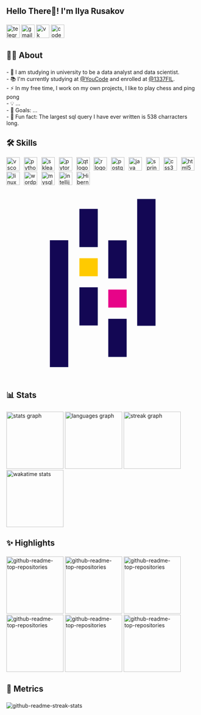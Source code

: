
###

<div align="left">
<h2>Hello There👋! I'm Ilya Rusakov</h2>
</div>

###

<div align="left">
  <a href="https://t.me/ilyarav"><img src="https://img.shields.io/static/v1?message=Telegram&logo=telegram&label=&color=1DA1F2&logoColor=white&labelColor=&style=for-the-badge" height="35" alt="telegram logo"  /></a>
  <a href="mailto:ilya.rusakov222@gmail.com"><img src="https://img.shields.io/static/v1?message=Gmail&logo=gmail&label=&color=D14836&logoColor=white&labelColor=&style=for-the-badge" height="35" alt="gmail logo"  /></a>
  <a href="https://vk.com/id257606113"><img src="https://img.shields.io/static/v1?message=VK&logo=vk&label=&color=1877F2&logoColor=white&labelColor=&style=for-the-badge" height="35" alt="vk logo"  /></a>
  <a href="https://www.codewars.com/users/Aberil"><img src="https://img.shields.io/badge/Codewars-000000?style=for-the-badge&logo=Codewars&logoColor=#d16c06" height="35" alt="codewars logo"  /></a>
</div>

## 👨‍💻 About

###

<p align="left">- 🔭 I am studying in university to be a data analyst and data scientist.<br>- 📚 I'm currently studying at <a href="https://twitter.com/youcode18">@YouCode</a> and enrolled at <a href="https://twitter.com/1337FIL">@1337FIL</a>.<br>- ⚡ In my free time, I work on my own projects, I like to play chess and ping pong <br>- 💡 ...<br>- 🎯 Goals: ... <br>- 🎲 Fun fact: The largest sql query I have ever written is 538 charracters long.</p>

###

## 🛠️ Skills

<div align="left">
  <img src="https://skillicons.dev/icons?i=vscode" height="35" alt="vscode logo"  />
  <img width="3" />
  <img src="https://skillicons.dev/icons?i=py" height="35" alt="python logo"  />
  <img width="3" />
  <img src="https://skillicons.dev/icons?i=sklearn" height="35" alt="sklearn logo"  />
  <img width="3" />
  <img src="https://skillicons.dev/icons?i=pytorch" height="35" alt="pytorch logo"  />
  <img width="3" />
  <img src="https://skillicons.dev/icons?i=qt" height="35" alt="qt logo"  />
  <img width="3" />
  <img src="https://skillicons.dev/icons?i=r" height="35" alt="r logo"  />
  <img width="3" />
  <img src="https://skillicons.dev/icons?i=postgres" height="35" alt="postgres logo"  />
  <img width="3" />
  <img src="https://skillicons.dev/icons?i=java" height="35" alt="java logo"  />
  <img width="3" />
  <img src="https://skillicons.dev/icons?i=spring" height="35" alt="spring logo"  />
  <img width="3" />
  <img src="https://skillicons.dev/icons?i=css" height="35" alt="css3 logo"  />
  <img width="3" />
  <img src="https://skillicons.dev/icons?i=html" height="35" alt="html5 logo"  />
  <img width="3" />
  <img src="https://img.shields.io/badge/Linux-FCC624?style=for-the-badge&logo=linux&logoColor=black" height="35" alt="linux logo"  />
  <img width="3" />
  <img src="https://img.shields.io/badge/Wordpress-21759B?style=for-the-badge&logo=wordpress&logoColor=white" height="35" alt="wordpress logo"  />
  <img width="3" />
  <img src="https://skillicons.dev/icons?i=mysql" height="35" alt="mysql logo"  />
  <img width="3" />
  <img src="https://img.shields.io/badge/IntelliJ_IDEA-000000.svg?style=for-the-badge&logo=intellij-idea&logoColor=white" height="35" alt="intellij-idea logo"  />
  <img width="3" />
  <img src="https://img.shields.io/badge/Hibernate-59666C?style=for-the-badge&logo=Hibernate&logoColor=white" height="35" alt="Hibernate logo"  />
  <img width="3" />
  <svg xmlns="http://www.w3.org/2000/svg" viewBox="0 0 128 128"><path style="-inkscape-stroke:none" d="M48.697 15.176h12.25v25.437h-12.25zm0 52.251h12.25v25.436h-12.25z" color="#000" fill="#130754"/><path style="-inkscape-stroke:none" d="M48.697 48.037h12.25v12.001h-12.25z" color="#000" fill="#ffca00"/><path style="-inkscape-stroke:none" d="M29.017 36.087h12.25v84.552h-12.25zM67.97 88.414h12.25v25.436H67.97zm0-52.297h12.25v25.437H67.97z" color="#000" fill="#130754"/><path style="-inkscape-stroke:none" d="M67.97 68.983h12.25v12.001H67.97z" color="#000" fill="#e70488"/><path style="-inkscape-stroke:none" d="M87.238 8.55h12.25v84.552h-12.25z" color="#000" fill="#130754"/></svg>

</div>

## 📊 Stats

###

<div align="left">
  <img src="https://denvercoder1-github-readme-stats.vercel.app/api?username=yassirelkhaili&hide_title=false&hide_rank=false&show_icons=true&include_all_commits=true&count_private=true&theme=react&disable_animations=false&locale=en&hide_border=false" height="150" alt="stats graph"  />
  <img src="https://denvercoder1-github-readme-stats.vercel.app/api/top-langs?username=yassirelkhaili&locale=en&hide_title=false&layout=compact&card_width=368&langs_count=6&theme=react&hide_border=false" height="150" alt="languages graph"  />
  <img src="https://streak-stats.demolab.com/?user=yassirelkhaili&locale=en&mode=daily&theme=react&hide_border=false&bordr_radius=5&order=3" height="150" alt="streak graph"  />
  <img height="150" src="https://github-readme-stats.vercel.app/api/wakatime?username=yassirelkhaili&count_private=true&theme=react&card_width=300&langs_count=5" alt="wakatime stats">
</div>

###

## ✨ Highlights

###

<div align="left">
       <a href="https://github.com/yassirelkhaili/webnebula"><img height="150" src="https://denvercoder1-github-readme-stats.vercel.app/api/pin/?username=yassirelkhaili&repo=webnebula&disable_animations=false&theme=react&hide_border=false&border_radius=5" alt="github-readme-top-repositories"></a>
    <a href="https://github.com/yassirelkhaili/PeoplePerTask"><img height="150" src="https://denvercoder1-github-readme-stats.vercel.app/api/pin/?username=yassirelkhaili&repo=PeoplePerTask&disable_animations=false&theme=react&hide_border=false&border_radius=5" alt="github-readme-top-repositories"></a>
   <a href="https://github.com/yassirelkhaili/APGFE"><img height="150" src="https://denvercoder1-github-readme-stats.vercel.app/api/pin/?username=yassirelkhaili&repo=APGFE&disable_animations=false&theme=react&hide_border=false&border_radius=5" alt="github-readme-top-repositories"></a>
   <a href="https://github.com/yassirelkhaili/WikiCraft"><img height="150" src="https://denvercoder1-github-readme-stats.vercel.app/api/pin/?username=yassirelkhaili&repo=WikiCraft&disable_animations=false&theme=react&hide_border=false&border_radius=5" alt="github-readme-top-repositories"></a>
  <a href="https://github.com/yassirelkhaili/simplekit"><img height="150" src="https://denvercoder1-github-readme-stats.vercel.app/api/pin/?username=yassirelkhaili&repo=SimpleKit&disable_animations=false&theme=react&hide_border=false&border_radius=5" alt="github-readme-top-repositories"></a>
  <a href="https://github.com/yassirelkhaili/resume"><img height="150" src="https://denvercoder1-github-readme-stats.vercel.app/api/pin/?username=yassirelkhaili&repo=resume&disable_animations=false&theme=react&hide_border=false&border_radius=5" alt="github-readme-top-repositories"></a>
</div>

###

## 📅 Metrics

###

<img src="https://github-readme-activity-graph.vercel.app/graph?username=yassirelkhaili&repo=IP-Finder&disable_animations=false&theme=react&hide_border=false&radius=6" alt="github-readme-streak-stats">

###
